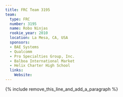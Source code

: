```yaml
---
title: FRC Team 3195
team:
  type: FRC
  number: 3195
  name: Robo Ninjas
  rookie_year: 2010
  location: La Mesa, CA, USA
  sponsors:
  - BAE Systems
  - Qualcomm
  - Pro Specialties Group, Inc.
  - Balboa International Market
  - Helix Charter High School
  links:
    Website:
---
```


{% include remove_this_line_and_add_a_paragraph %}